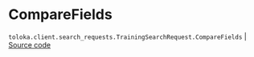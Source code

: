 # CompareFields
`toloka.client.search_requests.TrainingSearchRequest.CompareFields` | [Source code](https://github.com/Toloka/toloka-kit/blob/v0.1.26/src/client/search_requests.py#L306)

